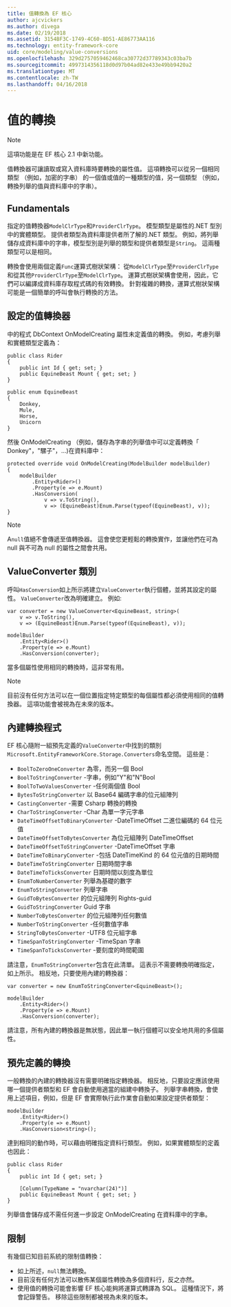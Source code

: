 ```yaml
---
title: 值轉換為 EF 核心
author: ajcvickers
ms.author: divega
ms.date: 02/19/2018
ms.assetid: 3154BF3C-1749-4C60-8D51-AE86773AA116
ms.technology: entity-framework-core
uid: core/modeling/value-conversions
ms.openlocfilehash: 329d2757059462468ca30772d37789343c03ba7b
ms.sourcegitcommit: 4997314356118d0d97b04ad82e433e49bb9420a2
ms.translationtype: MT
ms.contentlocale: zh-TW
ms.lasthandoff: 04/16/2018
---
```

# <a name="value-conversions"></a>值的轉換

> [!NOTE]  
> 這項功能是在 EF 核心 2.1 中新功能。

值轉換器可讓讀取或寫入資料庫時要轉換的屬性值。 這項轉換可以從另一個相同類型 （例如，加密的字串） 的一個值或值的一種類型的值，另一個類型 （例如，轉換列舉的值與資料庫中的字串）。

## <a name="fundamentals"></a>Fundamentals

指定的值轉換器`ModelClrType`和`ProviderClrType`。 模型類型是屬性的.NET 型別中的實體類型。 提供者類型為資料庫提供者所了解的.NET 類型。 例如，將列舉儲存成資料庫中的字串，模型型別是列舉的類型和提供者類型是`String`。 這兩種類型可以是相同。

轉換會使用兩個定義`Func`運算式樹狀架構： 從`ModelClrType`至`ProviderClrType`和從其他`ProviderClrType`至`ModelClrType`。 運算式樹狀架構會使用，因此，它們可以編譯成資料庫存取程式碼的有效轉換。 針對複雜的轉換，運算式樹狀架構可能是一個簡單的呼叫會執行轉換的方法。

## <a name="configuring-a-value-converter"></a>設定的值轉換器

中的程式 DbContext OnModelCreating 屬性未定義值的轉換。 例如，考慮列舉和實體類型定義為：
```Csharp
public class Rider
{
    public int Id { get; set; }
    public EquineBeast Mount { get; set; }
}

public enum EquineBeast
{
    Donkey,
    Mule,
    Horse,
    Unicorn
}
```
然後 OnModelCreating （例如，儲存為字串的列舉值中可以定義轉換「 Donkey"，"騾子"，...)在資料庫中：
```Csharp
protected override void OnModelCreating(ModelBuilder modelBuilder)
{
    modelBuilder
        .Entity<Rider>()
        .Property(e => e.Mount)
        .HasConversion(
            v => v.ToString(),
            v => (EquineBeast)Enum.Parse(typeof(EquineBeast), v));
}
```
> [!NOTE]  
> A`null`值絕不會傳遞至值轉換器。 這會使您更輕鬆的轉換實作，並讓他們在可為 null 與不可為 null 的屬性之間會共用。

## <a name="the-valueconverter-class"></a>ValueConverter 類別

呼叫`HasConversion`如上所示將建立`ValueConverter`執行個體，並將其設定的屬性。 `ValueConverter`改為明確建立。 例如: 
```Csharp
var converter = new ValueConverter<EquineBeast, string>(
    v => v.ToString(),
    v => (EquineBeast)Enum.Parse(typeof(EquineBeast), v));

modelBuilder
    .Entity<Rider>()
    .Property(e => e.Mount)
    .HasConversion(converter);
```
當多個屬性使用相同的轉換時，這非常有用。

> [!NOTE]  
> 目前沒有任何方法可以在一個位置指定特定類型的每個屬性都必須使用相同的值轉換器。 這項功能會被視為在未來的版本。

## <a name="built-in-converters"></a>內建轉換程式

EF 核心隨附一組預先定義的`ValueConverter`中找到的類別`Microsoft.EntityFrameworkCore.Storage.Converters`命名空間。 這些是：
* `BoolToZeroOneConverter` 為零，而另一個 Bool
* `BoolToStringConverter` -字串，例如"Y"和"N"Bool
* `BoolToTwoValuesConverter` -任何兩個值 Bool
* `BytesToStringConverter` 以 Base64 編碼字串的位元組陣列
* `CastingConverter` -需要 Csharp 轉換的轉換
* `CharToStringConverter` -Char 為單一字元字串
* `DateTimeOffsetToBinaryConverter` -DateTimeOffset 二進位編碼的 64 位元值
* `DateTimeOffsetToBytesConverter` 為位元組陣列 DateTimeOffset
* `DateTimeOffsetToStringConverter` -DateTimeOffset 字串
* `DateTimeToBinaryConverter` -包括 DateTimeKind 的 64 位元值的日期時間
* `DateTimeToStringConverter` 日期時間字串
* `DateTimeToTicksConverter` 日期時間以刻度為單位
* `EnumToNumberConverter` 列舉為基礎的數字
* `EnumToStringConverter` 列舉字串
* `GuidToBytesConverter` 的位元組陣列 Rights-guid
* `GuidToStringConverter` Guid 字串
* `NumberToBytesConverter` 的位元組陣列任何數值
* `NumberToStringConverter` -任何數值字串
* `StringToBytesConverter` -UTF8 位元組字串
* `TimeSpanToStringConverter` -TimeSpan 字串
* `TimeSpanToTicksConverter` -要刻度的時間範圍

請注意，`EnumToStringConverter`包含在此清單。 這表示不需要轉換明確指定，如上所示。 相反地，只要使用內建的轉換器：
```Csharp
var converter = new EnumToStringConverter<EquineBeast>();

modelBuilder
    .Entity<Rider>()
    .Property(e => e.Mount)
    .HasConversion(converter);
```
請注意，所有內建的轉換器是無狀態，因此單一執行個體可以安全地共用的多個屬性。

## <a name="pre-defined-conversions"></a>預先定義的轉換

一般轉換的內建的轉換器沒有需要明確指定轉換器。 相反地，只要設定應該使用哪一個提供者類型和 EF 會自動使用適當的組建中轉換子。 列舉字串轉換，會使用上述項目，例如，但是 EF 會實際執行此作業會自動如果設定提供者類型：
```Csharp
modelBuilder
    .Entity<Rider>()
    .Property(e => e.Mount)
    .HasConversion<string>();
```
達到相同的動作時，可以藉由明確指定資料行類型。 例如，如果實體類型的定義也因此：
```Csharp
public class Rider
{
    public int Id { get; set; }

    [Column(TypeName = "nvarchar(24)")]
    public EquineBeast Mount { get; set; }
}
```
列舉值會儲存成不需任何進一步設定 OnModelCreating 在資料庫中的字串。

## <a name="limitations"></a>限制

有幾個已知目前系統的限制值轉換：
* 如上所述，`null`無法轉換。
* 目前沒有任何方法可以散佈某個屬性轉換為多個資料行，反之亦然。
* 使用值的轉換可能會影響 EF 核心能夠將運算式轉譯為 SQL。 這種情況下，將會記錄警告。
移除這些限制都被視為未來的版本。
